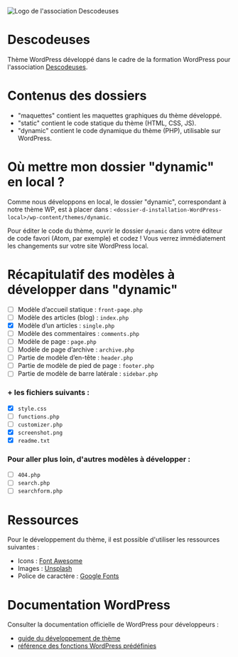 ![Logo de l'association Descodeuses](https://descodeuses.org/img/logo-descodeuses.701b1e3c.png)

# Descodeuses

Thème WordPress développé dans le cadre de la formation WordPress pour
l'association [Descodeuses](https://descodeuses.org/ "Site de l'association").

# Contenus des dossiers

- "maquettes" contient les maquettes graphiques du thème développé.
- "static" contient le code statique du thème (HTML, CSS, JS).
- "dynamic" contient le code dynamique du thème (PHP), utilisable sur WordPress.

# Où mettre mon dossier "dynamic" en local ?

Comme nous développons en local, le dossier "dynamic", correspondant à notre thème WP,
est à placer dans : `<dossier-d-installation-WordPress-local>/wp-content/themes/dynamic`.

Pour éditer le code du thème, ouvrir le dossier `dynamic` dans votre éditeur de
code favori (Atom, par exemple) et codez ! Vous verrez immédiatement les changements
sur votre site WordPress local.

# Récapitulatif des modèles à développer dans "dynamic"

- [ ] Modèle d’accueil statique : `front-page.php`
- [ ] Modèle des articles (blog) : `index.php`
- [x] Modèle d’un articles : `single.php`
- [ ] Modèle des commentaires : `comments.php`
- [ ] Modèle de page : `page.php`
- [ ] Modèle de page d’archive : `archive.php`
- [ ] Partie de modèle d’en-tête : `header.php`
- [ ] Partie de modèle de pied de page : `footer.php`
- [ ] Partie de modèle de barre latérale : `sidebar.php`

### + les fichiers suivants :
- [x] `style.css`
- [ ] `functions.php`
- [ ] `customizer.php`
- [x] `screenshot.png`
- [x] `readme.txt`

### Pour aller plus loin, d'autres modèles à développer :
- [ ] `404.php`
- [ ] `search.php`
- [ ] `searchform.php`

# Ressources

Pour le développement du thème, il est possible d'utiliser les ressources suivantes :
- Icons : [Font Awesome](https://fontawesome.com/cheatsheet/free/)
- Images : [Unsplash](https://unsplash.com/)
- Police de caractère : [Google Fonts](https://fonts.google.com/specimen/Poppins?sidebar.open&selection.family=Poppins:ital,wght@0,400;0,500;0,600;0,700;1,300)

# Documentation WordPress

Consulter la documentation officielle de WordPress pour développeurs :
- [guide du développement de thème](https://developer.wordpress.org/themes/)
- [référence des fonctions WordPress prédéfinies](https://developer.wordpress.org/reference/)
